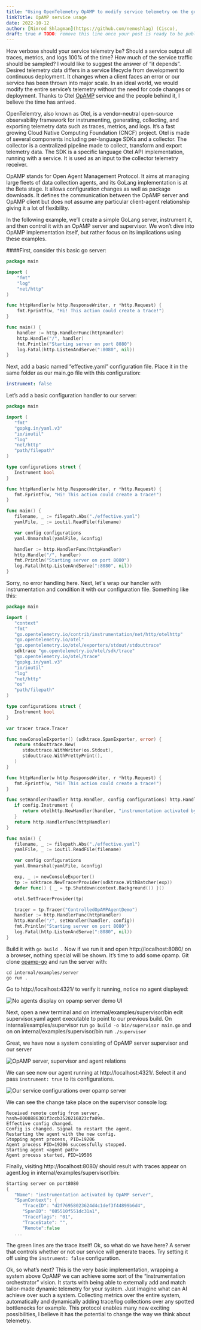 ```yaml
---
title: "Using OpenTelemetry OpAMP to modify service telemetry on the go"
linkTitle: OpAMP service usage
date: 2022-10-12
author: [Nimrod Shlagman](https://github.com/nemoshlag) (Cisco),
draft: true # TODO: remove this line once your post is ready to be published
---
```


How verbose should your service telemetry be? Should a service output all
traces, metrics, and logs 100% of the time? How much of the service traffic
should be sampled? I would like to suggest the answer of “it depends”. Desired
telemetry data differs in a service lifecycle from development to continuous
deployment. It changes when a client faces an error or our service has been
thrown into major scale. In an ideal world, we would modify the entire service’s
telemetry without the need for code changes or deployment. Thanks to Otel
[OpAMP](https://github.com/open-telemetry/opamp-go) service and the people
behind it, I believe the time has arrived.

OpenTelemtry, also known as Otel, is a vendor-neutral open-source observability
framework for instrumenting, generating, collecting, and exporting telemetry
data such as traces, metrics, and logs. It’s a fast growing Cloud Native
Computing Foundation (CNCF) project. Otel is made of several components
including per-language SDKs and a collector. The collector is a centralized
pipeline made to collect, transform and export telemetry data. The SDK is a
specific language Otel API implementation, running with a service. It is used as
an input to the collector telemetry receiver.

OpAMP stands for Open Agent Management Protocol. It aims at managing large
fleets of data collection agents, and its GoLang implementation is at the Beta
stage. It allows configuration changes as well as package downloads. It defines
the communication between the OpAMP server and OpAMP client but does not assume
any particular client-agent relationship giving it a lot of flexibility.

In the following example, we’ll create a simple GoLang server, instrument it,
and then control it with an OpAMP server and supervisor. We won’t dive into
OpAMP implementation itself, but rather focus on its implications using these
examples.

####First, consider this basic go server:

```Go
package main

import (
	"fmt"
	"log"
	"net/http"
)

func httpHandler(w http.ResponseWriter, r *http.Request) {
	fmt.Fprintf(w, "Hi! This action could create a trace!")
}

func main() {
	handler := http.HandlerFunc(httpHandler)
	http.Handle("/", handler)
	fmt.Println("Starting server on port 8080")
	log.Fatal(http.ListenAndServe(":8080", nil))
}
```

Next, add a basic named “effective.yaml” configuration file. Place it in the
same folder as our main.go file with this configuration:

```yaml
instrument: false
```

Let’s add a basic configuration handler to our server:

```go
package main

import (
   "fmt"
   "gopkg.in/yaml.v3"
   "io/ioutil"
   "log"
   "net/http"
   "path/filepath"
)

type configurations struct {
   Instrument bool
}

func httpHandler(w http.ResponseWriter, r *http.Request) {
   fmt.Fprintf(w, "Hi! This action could create a trace!")
}

func main() {
   filename, _ := filepath.Abs("./effective.yaml")
   yamlFile, _ := ioutil.ReadFile(filename)

   var config configurations
   yaml.Unmarshal(yamlFile, &config)

   handler := http.HandlerFunc(httpHandler)
   http.Handle("/", handler)
   fmt.Println("Starting server on port 8080")
   log.Fatal(http.ListenAndServe(":8080", nil))
}
```

Sorry, no error handling here. Next, let's wrap our handler with instrumentation
and condition it with our configuration file. Something like this:

```go
package main

import (
   "context"
   "fmt"
   "go.opentelemetry.io/contrib/instrumentation/net/http/otelhttp"
   "go.opentelemetry.io/otel"
   "go.opentelemetry.io/otel/exporters/stdout/stdouttrace"
   sdktrace "go.opentelemetry.io/otel/sdk/trace"
   "go.opentelemetry.io/otel/trace"
   "gopkg.in/yaml.v3"
   "io/ioutil"
   "log"
   "net/http"
   "os"
   "path/filepath"
)

type configurations struct {
   Instrument bool
}

var tracer trace.Tracer

func newConsoleExporter() (sdktrace.SpanExporter, error) {
   return stdouttrace.New(
      stdouttrace.WithWriter(os.Stdout),
      stdouttrace.WithPrettyPrint(),
   )
}

func httpHandler(w http.ResponseWriter, r *http.Request) {
   fmt.Fprintf(w, "Hi! This action could create a trace!")
}

func setHandler(handler http.Handler, config configurations) http.Handler {
   if config.Instrument {
      return otelhttp.NewHandler(handler, "instrumentation activated by OpAMP")
   }
   return http.HandlerFunc(httpHandler)
}

func main() {
   filename, _ := filepath.Abs("./effective.yaml")
   yamlFile, _ := ioutil.ReadFile(filename)

   var config configurations
   yaml.Unmarshal(yamlFile, &config)

   exp, _ := newConsoleExporter()
   tp := sdktrace.NewTracerProvider(sdktrace.WithBatcher(exp))
   defer func() { _ = tp.Shutdown(context.Background()) }()

   otel.SetTracerProvider(tp)

   tracer = tp.Tracer("ControlledOpAMPAgentDemo")
   handler := http.HandlerFunc(httpHandler)
   http.Handle("/", setHandler(handler, config))
   fmt.Println("Starting server on port 8080")
   log.Fatal(http.ListenAndServe(":8080", nil))
}
```

Build it with `go build .` Now if we run it and open http://localhost:8080/ on a
browser, nothing special will be shown. It’s time to add some opamp. Git clone
[opamp-go](https://github.com/open-telemetry/opamp-go) and run the server with:

```
cd internal/examples/server
go run .
```

Go to http://localhost:4321/ to verify it running, notice no agent displayed:

![No agents display on opamp server demo UI](opamp_server_no_agents.png)

Next, open a new terminal and on internal/examples/supervisor/bin edit
supervisor.yaml agent executable to point to our previous build. On
internal/examples/supervisor run `go build -o bin/supervisor main.go` and on on
internal/examples/supervisor/bin run `./supervisor`

Great, we have now a system consisting of OpAMP server supervisor and our server

![OpAMP server, supervisor and agent relations](opamp_server_supervisor_agent_relations.png)

We can see now our agent running at http://localhost:4321/. Select it and pass
`instrument: true` to its configurations.

![Our service configurations over opamp server](opamp_server_agent_config.png)

We can see the change take place on the supervisor console log:

```
Received remote config from server, hash=0008886301f3ccb3520216823cfa09a.
Effective config changed.
Config is changed. Signal to restart the agent.
Restarting the agent with the new config.
Stopping agent process, PID=19206
Agent process PID=19206 successfully stopped.
Starting agent <agent path>
Agent process started, PID=19506
```

Finally, visiting http://localhost:8080/ should result with traces appear on
agent.log in internal/examples/supervisor/bin:

```go
Starting server on port8080
{
   "Name": "instrumentation activated by OpAMP server",
   "SpanContext": {
      "TraceID": "d2f76958023624d4c1def3f44899b6d4",
      "SpanID": "085510f551dc31a1",
      "TraceFlags": "01",
      "TraceState": "",
      "Remote":false
   ...
```

The green lines are the trace itself! Ok, so what do we have here? A server that
controls whether or not our service will generate traces. Try setting it off
using the `instrument: false` configuration.

Ok, so what’s next? This is the very basic implementation, wrapping a system
above OpAMP we can achieve some sort of the “instrumentation orchestrator”
vision. It starts with being able to externally add and match tailor-made
dynamic telemetry for your system. Just imagine what can AI achieve over such a
system. Collecting metrics over the entire system, automatically and dynamically
adding trace/log collections over any spotted bottlenecks for example. This
protocol enables many new exciting possibilities, I believe it has the potential
to change the way we think about telemetry.
